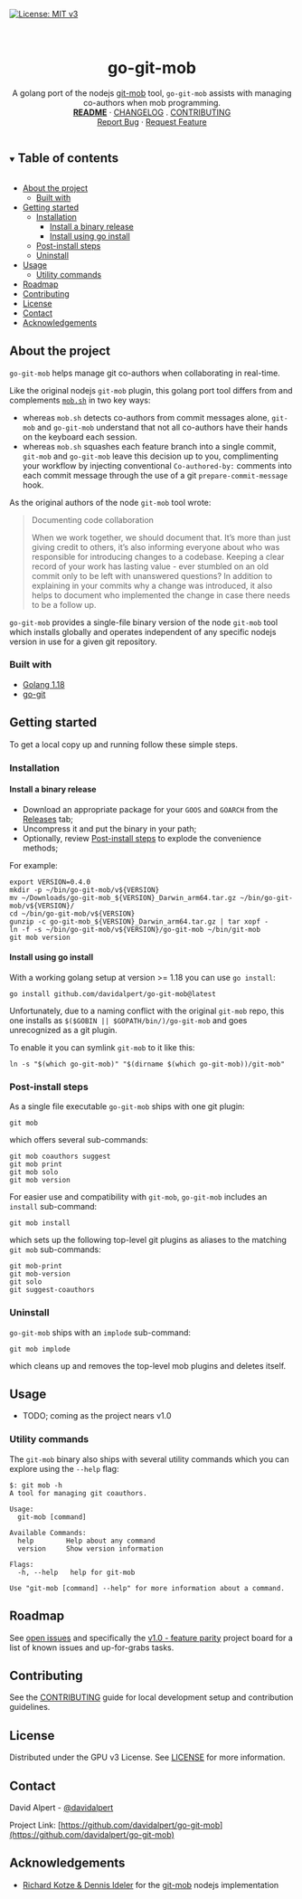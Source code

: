 <!-- PROJECT SHIELDS -->
<!--
*** https://www.markdownguide.org/basic-syntax/#reference-style-links
-->
[![License: MIT v3][license-shield]][license-url]

<!-- [![Issues][issues-shield]][issues-url] -->
<!-- [![Forks][forks-shield]][forks-url] -->
<!-- ![GitHub Contributors][contributors-shield] -->
<!-- ![GitHub Contributors Image][contributors-image-url] -->

<!-- PROJECT LOGO -->
<br />
<!-- vale Google.Headings = NO -->
<h1 align="center">go-git-mob</h1>
<!-- vale Google.Headings = YES -->

<p align="center">
  A golang port of the nodejs <a href="https://github.com/rkotze/git-mob">git-mob</a> tool,
  <code>go-git-mob</code> assists with managing co-authors when mob programming.
  <br />
  <a href="./README.md"><strong>README</strong></a>
  ·
  <a href="./CHANGELOG.md">CHANGELOG</a>
  .
  <a href="./CONTRIBUTING.md">CONTRIBUTING</a>
  <br />
  <!-- <a href="https://github.com/davidalpert/go-git-mob">View Demo</a>
  · -->
  <a href="https://github.com/davidalpert/go-git-mob/issues">Report Bug</a>
  ·
  <a href="https://github.com/davidalpert/go-git-mob/issues">Request Feature</a>
</p>

<details open="open">
  <summary><h2 style="display: inline-block">Table of contents</h2></summary>

- [About the project](#about-the-project)
  - [Built with](#built-with)
- [Getting started](#getting-started)
  - [Installation](#installation)
    - [Install a binary release](#install-a-binary-release)
    - [Install using go install](#install-using-go-install)
  - [Post-install steps](#post-install-steps)
  - [Uninstall](#uninstall)
- [Usage](#usage)
  - [Utility commands](#utility-commands)
- [Roadmap](#roadmap)
- [Contributing](#contributing)
- [License](#license)
- [Contact](#contact)
- [Acknowledgements](#acknowledgements)

</details>

<!-- ABOUT THE PROJECT -->
## About the project

`go-git-mob` helps manage git co-authors when collaborating in real-time.

Like the original nodejs `git-mob` plugin, this golang port tool differs from and complements [`mob.sh`](https://mob.sh/) in two key ways:
- whereas `mob.sh` detects co-authors from commit messages alone, `git-mob` and `go-git-mob` understand that not all co-authors have their hands on the keyboard each session.
- whereas `mob.sh` squashes each feature branch into a single commit, `git-mob` and `go-git-mob` leave this decision up to you, complimenting your workflow by injecting conventional `Co-authored-by:` comments into each commit message through the use of a git `prepare-commit-message` hook.

As the original authors of the node `git-mob` tool wrote:

<!-- vale off -->
> Documenting code collaboration
>
> When we work together, we should document that. It’s more than just giving credit to others, it’s also informing everyone about who was responsible for introducing changes to a codebase. Keeping a clear record of your work has lasting value - ever stumbled on an old commit only to be left with unanswered questions? In addition to explaining in your commits why a change was introduced, it also helps to document who implemented the change in case there needs to be a follow up.
<!-- vale on -->

`go-git-mob` provides a single-file binary version of the node `git-mob` tool which installs globally and operates independent of any specific nodejs version in use for a given git repository.

### Built with

* [Golang 1.18](https://golang.org/)
* [go-git](https://github.com/go-git/go-git)

<!-- GETTING STARTED -->
## Getting started

To get a local copy up and running follow these simple steps.

### Installation

#### Install a binary release

- Download an appropriate package for your `GOOS` and `GOARCH` from the [Releases](https://github.com/davidalpert/go-git-mob/releases) tab;
- Uncompress it and put the binary in your path;
- Optionally, review [Post-install steps](#post-install-steps) to explode the convenience methods;

For example:

```
export VERSION=0.4.0
mkdir -p ~/bin/go-git-mob/v${VERSION}
mv ~/Downloads/go-git-mob_${VERSION}_Darwin_arm64.tar.gz ~/bin/go-git-mob/v${VERSION}/
cd ~/bin/go-git-mob/v${VERSION}
gunzip -c go-git-mob_${VERSION}_Darwin_arm64.tar.gz | tar xopf -
ln -f -s ~/bin/go-git-mob/v${VERSION}/go-git-mob ~/bin/git-mob
git mob version
```

#### Install using go install

With a working golang setup at version >= 1.18 you can use `go install`:

```
go install github.com/davidalpert/go-git-mob@latest
```

Unfortunately, due to a naming conflict with the original `git-mob` repo, this one installs as `$($GOBIN || $GOPATH/bin/)/go-git-mob` and goes unrecognized as a git plugin.

To enable it you can symlink `git-mob` to it like this:

```
ln -s "$(which go-git-mob)" "$(dirname $(which go-git-mob))/git-mob"
```

### Post-install steps

As a single file executable `go-git-mob` ships with one git plugin:
```
git mob
```
which offers several sub-commands:
```
git mob coauthors suggest
git mob print
git mob solo
git mob version
```

For easier use and compatibility with `git-mob`, `go-git-mob` includes an `install` sub-command:
```
git mob install
```
 which sets up the following top-level git plugins as aliases to the matching `git mob` sub-commands:
```
git mob-print
git mob-version
git solo
git suggest-coauthors
```

### Uninstall

`go-git-mob` ships with an `implode` sub-command:

```
git mob implode
```

which cleans up and removes the top-level mob plugins and deletes itself.

<!-- USAGE EXAMPLES -->
## Usage

- TODO; coming as the project nears v1.0

### Utility commands

The `git-mob` binary also ships with several utility commands which you can explore using the `--help` flag:

```
$: git mob -h
A tool for managing git coauthors.

Usage:
  git-mob [command]

Available Commands:
  help        Help about any command
  version     Show version information

Flags:
  -h, --help   help for git-mob

Use "git-mob [command] --help" for more information about a command.
```

<!-- ROADMAP -->
## Roadmap

<!-- vale Google.Parens = NO -->
See [open issues](https://github.com/davidalpert/go-git-mob/issues) and specifically the [v1.0 - feature parity](https://github.com/davidalpert/go-git-mob/projects/1) project board for a list of known issues and up-for-grabs tasks.
<!-- vale Google.Parens = YES -->

## Contributing

See the [CONTRIBUTING](CONTRIBUTING.md) guide for local development setup and contribution guidelines.

<!-- LICENSE -->
## License

Distributed under the GPU v3 License. See [LICENSE](LICENSE) for more information.

<!-- CONTACT -->
## Contact

David Alpert - [@davidalpert](https://twitter.com/davidalpert)

Project Link: [https://github.com/davidalpert/go-git-mob](https://github.com/davidalpert/go-git-mob)

<!-- ACKNOWLEDGEMENTS -->
## Acknowledgements

* [Richard Kotze & Dennis Ideler](https://tech.findmypast.com/co-author-commits-with-git-mob/) for the [git-mob](https://github.com/rkotze/git-mob) nodejs implementation

<!-- MARKDOWN LINKS & IMAGES -->
<!-- https://www.markdownguide.org/basic-syntax/#reference-style-links -->
[contributors-shield]: https://img.shields.io/github/contributors/davidalpert/go-git-mob
[contributors-image-url]: https://contrib.rocks/image?repo=davidalpert/go-git-mob
[forks-shield]: https://img.shields.io/github/forks/davidalpert/go-git-mob
[forks-url]: https://github.com/davidalpert/go-git-mob/network/members
[issues-shield]: https://img.shields.io/github/issues/davidalpert/go-git-mob
[issues-url]: https://github.com/davidalpert/go-git-mob/issues
[license-shield]: https://img.shields.io/badge/License-MIT-yellow.svg
[license-url]: https://opensource.org/licenses/MIT

